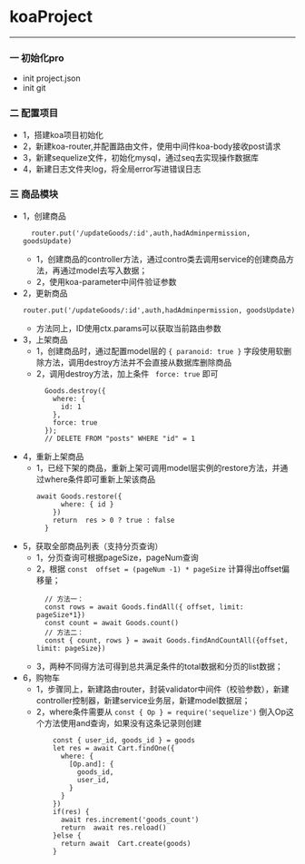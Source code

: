 # koaProject

*******

### 一 初始化pro
  * init project.json
  * init git

### 二 配置项目
  * 1，搭建koa项目初始化
  * 2，新建koa-router,并配置路由文件，使用中间件koa-body接收post请求
  * 3，新建sequelize文件，初始化mysql，通过seq去实现操作数据库
  * 4，新建日志文件夹log，将全局error写进错误日志

### 三 商品模块
  * 1，创建商品
      ```
        router.put('/updateGoods/:id',auth,hadAdminpermission, goodsUpdate)
      ```
    * 1，创建商品的controller方法，通过contro类去调用service的创建商品方法，再通过model去写入数据；
    * 2，使用koa-parameter中间件验证参数
  * 2，更新商品
      ```
      router.put('/updateGoods/:id',auth,hadAdminpermission, goodsUpdate)
      ```
      * 方法同上，ID使用ctx.params可以获取当前路由参数
  * 3，上架商品
    * 1，创建商品时，通过配置model层的 `{ paranoid: true }` 字段使用软删除方法，调用destroy方法并不会直接从数据库删除商品
    * 2，调用destroy方法，加上条件 ` force: true` 即可
        ```
          Goods.destroy({
            where: {
              id: 1
            },
            force: true
          });
          // DELETE FROM "posts" WHERE "id" = 1
        ```
  * 4，重新上架商品
    * 1，已经下架的商品，重新上架可调用model层实例的restore方法，并通过where条件即可重新上架该商品
        ```
        await Goods.restore({
              where: { id }
            })
            return  res > 0 ? true : false
          }
        ```
  * 5，获取全部商品列表（支持分页查询）
    * 1，分页查询可根据pageSize，pageNum查询
    * 2，根据 `const  offset = (pageNum -1) * pageSize` 计算得出offset偏移量；
      ```
        // 方法一：
        const rows = await Goods.findAll({ offset, limit: pageSize*1})
        const count = await Goods.count()
        // 方法二：
        const { count, rows } = await Goods.findAndCountAll({offset, limit: pageSize})
      ```
    * 3，两种不同得方法可得到总共满足条件的total数据和分页的list数据；
  * 6，购物车
    * 1，步骤同上，新建路由router，封装validator中间件（校验参数），新建controller控制器，新建service业务层，新建model数据层；
    * 2，where条件需要从 `const { Op } = require('sequelize')` 倒入Op这个方法使用and查询，如果没有这条记录则创建
      ```
          const { user_id, goods_id } = goods
          let res = await Cart.findOne({
            where: {
              [Op.and]: {
                goods_id,
                user_id,
              }
            }
          })
          if(res) {
            await res.increment('goods_count')
            return  await res.reload()
          }else {
            return await  Cart.create(goods)
          }
      ```